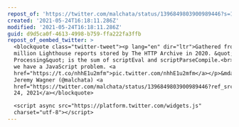```yaml
---
repost_of: 'https://twitter.com/malchata/status/1396849803900989446?s=12'
created: '2021-05-24T16:18:11.286Z'
modified: '2021-05-24T16:18:11.286Z'
guid: d9d5ca0f-4613-4998-b759-ffa222fa3ffb
repost_of_oembed_twitter: >
  <blockquote class="twitter-tweet"><p lang="en" dir="ltr">Gathered from all 72+
  million Lighthouse reports stored by The HTTP Archive in 2020. &quot;Script
  Processing&quot; is the sum of scriptEval and scriptParseCompile.<br><br>Yes,
  we have a JavaScript problem. <a
  href="https://t.co/nhhE1u2mfm">pic.twitter.com/nhhE1u2mfm</a></p>&mdash;
  Jeremy Wagner (@malchata) <a
  href="https://twitter.com/malchata/status/1396849803900989446?ref_src=twsrc%5Etfw">May
  24, 2021</a></blockquote>

  <script async src="https://platform.twitter.com/widgets.js"
  charset="utf-8"></script>
---
```

 
